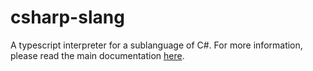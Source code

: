 # csharp-slang
A typescript interpreter for a sublanguage of C#. For more information, please read the main documentation [here](https://github.com/source-academy/csharp-slang/docs/main.md).